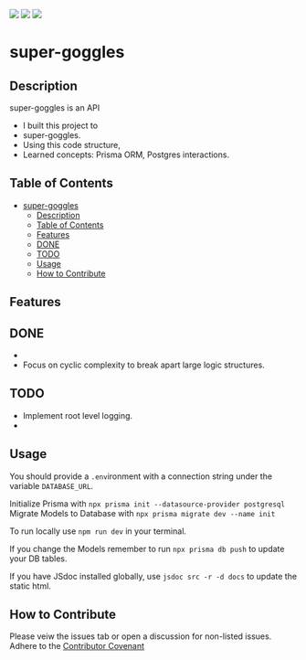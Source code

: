 

[![](https://img.shields.io/github/issues/dissurender/super-goggles)](https://github.com/Dissurender/super-goggles/issues) [![](https://img.shields.io/github/license/dissurender/super-goggles)](https://github.com/Dissurender/super-goggles/blob/main/LICENSE) ![](https://img.shields.io/github/languages/top/dissurender/super-goggles)

# super-goggles

## Description

super-goggles is an API 

- I built this project to
- super-goggles.
- Using this code structure, 
- Learned concepts: Prisma ORM, Postgres interactions.

## Table of Contents

- [super-goggles](#super-goggles)
  - [Description](#description)
  - [Table of Contents](#table-of-contents)
  - [Features](#features)
  - [DONE](#done)
  - [TODO](#todo)
  - [Usage](#usage)
  - [How to Contribute](#how-to-contribute)

## Features

DONE
- 
- 
- Focus on cyclic complexity to break apart large logic structures.

TODO
- 
- Implement root level logging.
- 

## Usage

You should provide a `.env`ironment with a connection string under the variable `DATABASE_URL`.

Initialize Prisma with `npx prisma init --datasource-provider postgresql`
Migrate Models to Database with `npx prisma migrate dev --name init`

To run locally use `npm run dev` in your terminal.

If you change the Models remember to run `npx prisma db push` to update your DB tables.

If you have JSdoc installed globally, use `jsdoc src -r -d docs` to update the static html.


## How to Contribute

Please veiw the issues tab or open a discussion for non-listed issues.
Adhere to the [Contributor Covenant](https://www.contributor-covenant.org/)
